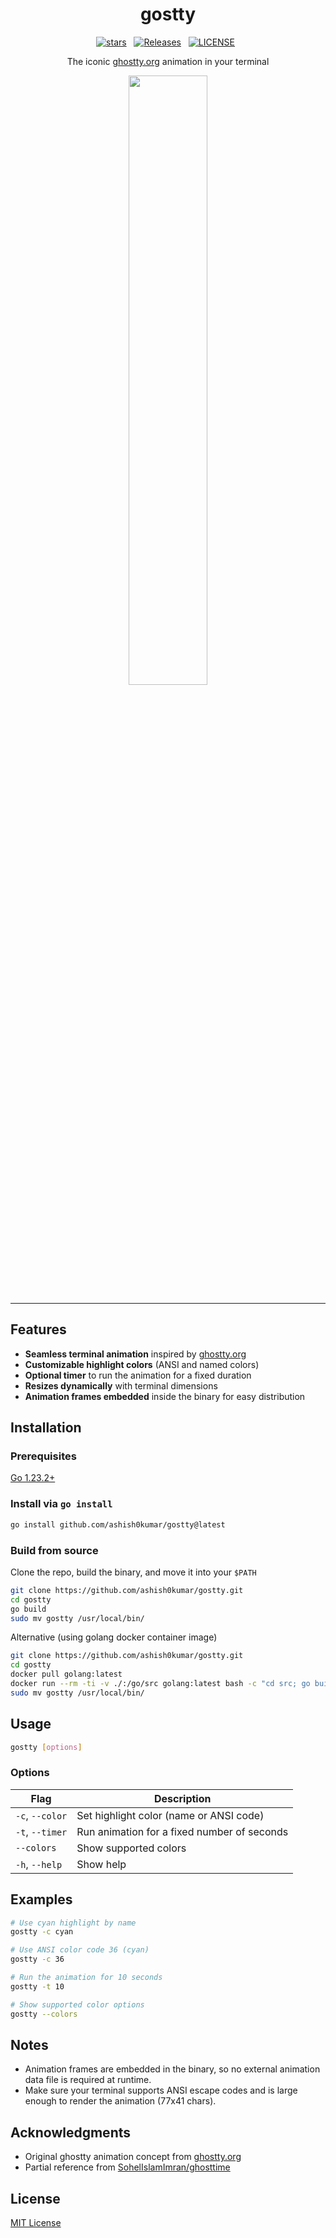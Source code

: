 <h1 align="center">gostty</h1>

<div align="center">
<p>
<a href="https://github.com/ashish0kumar/gostty/stargazers"><img src="https://img.shields.io/github/stars/ashish0kumar/gostty?style=for-the-badge&logo=starship&color=CBA6F7&logoColor=cdd6f4&labelColor=302D41" alt="stars"><a>&nbsp;&nbsp;
<a href="https://github.com/ashish0kumar/gostty/releases"><img src="https://img.shields.io/github/v/release/ashish0kumar/gostty?style=for-the-badge&logo=github&color=CBA6F7&logoColor=cdd6f4&labelColor=302D41" alt="Releases"></a>&nbsp;&nbsp;
<a href="https://github.com/ashish0kumar/gostty/blob/main/LICENSE"><img src="https://img.shields.io/github/license/ashish0kumar/gostty?style=for-the-badge&logo=googledocs&color=CBA6F7&logoColor=cdd6f4&labelColor=302D41" alt="LICENSE"></a>&nbsp;&nbsp;
</p>
</div>

<p align="center">
The iconic <a href="https://ghostty.org">ghostty.org</a> animation in your terminal
</p>


<div align="center">
<img src="assets/animation.gif" width="50%">
</div>

---

## Features

- **Seamless terminal animation** inspired by [ghostty.org](https://ghostty.org)
- **Customizable highlight colors** (ANSI and named colors)
- **Optional timer** to run the animation for a fixed duration
- **Resizes dynamically** with terminal dimensions
- **Animation frames embedded** inside the binary for easy distribution

## Installation

### Prerequisites

[Go 1.23.2+](https://golang.org/doc/install)

### Install via `go install`

```bash
go install github.com/ashish0kumar/gostty@latest
```

### Build from source

Clone the repo, build the binary, and move it into your `$PATH`

```bash
git clone https://github.com/ashish0kumar/gostty.git
cd gostty
go build
sudo mv gostty /usr/local/bin/
```

Alternative (using golang docker container image)

```bash
git clone https://github.com/ashish0kumar/gostty.git
cd gostty
docker pull golang:latest
docker run --rm -ti -v ./:/go/src golang:latest bash -c "cd src; go build -buildvcs=false"
sudo mv gostty /usr/local/bin/
```

## Usage

```bash
gostty [options]
```

### Options

| Flag               | Description                                         |
|--------------------|-----------------------------------------------------|
| `-c`, `--color`    | Set highlight color (name or ANSI code)             |
| `-t`, `--timer`    | Run animation for a fixed number of seconds         |
| `--colors`         | Show supported colors                               |
| `-h`, `--help`     | Show help                                           |

## Examples

```bash
# Use cyan highlight by name
gostty -c cyan

# Use ANSI color code 36 (cyan)
gostty -c 36

# Run the animation for 10 seconds
gostty -t 10

# Show supported color options
gostty --colors
```

## Notes

- Animation frames are embedded in the binary, so no external animation data file is required at runtime.
- Make sure your terminal supports ANSI escape codes and is large enough to render the animation (77x41 chars).

## Acknowledgments

- Original ghostty animation concept from [ghostty.org](https://ghostty.org)
- Partial reference from [SohelIslamImran/ghosttime](https://github.com/SohelIslamImran/ghosttime)

## License

[MIT License](LICENSE)
